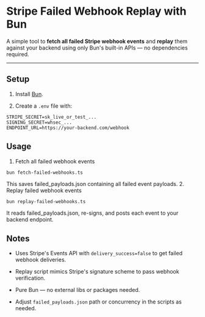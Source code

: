 # Stripe Failed Webhook Replay with Bun

A simple tool to **fetch all failed Stripe webhook events** and **replay** them against your backend using only Bun's built-in APIs — no dependencies required.

---

## Setup

1. Install [Bun](https://bun.sh/).

2. Create a `.env` file with:

```env
STRIPE_SECRET=sk_live_or_test_...
SIGNING_SECRET=whsec_...
ENDPOINT_URL=https://your-backend.com/webhook
```

## Usage

1. Fetch all failed webhook events

`bun fetch-failed-webhooks.ts`

This saves failed_payloads.json containing all failed event payloads.
2. Replay failed webhook events

`bun replay-failed-webhooks.ts`

It reads failed_payloads.json, re-signs, and posts each event to your backend endpoint.

## Notes

- Uses Stripe's Events API with `delivery_success=false` to get failed webhook deliveries.

- Replay script mimics Stripe's signature scheme to pass webhook verification.

- Pure Bun — no external libs or packages needed.

- Adjust `failed_payloads.json` path or concurrency in the scripts as needed.